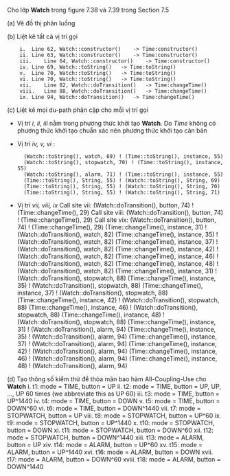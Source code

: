 Cho lớp **Watch** trong figure 7.38 và 7.39 trong Section 7.5

(a) Vẽ đồ thị phân luồng



(b) Liệt kê tất cả vị trí gọi

        i.	Line 62, Watch::constructor()	 -> Time:constructor()
        ii.	Line 63, Watch::constructor()	 -> Time:constructor()
        iii.	Line 64, Watch::constructor()	 -> Time:constructor()
        iv.	Line 69, Watch::toString()	 -> Time:toString()
        v.	Line 70, Watch::toString()	 -> Time:toString()
        vi.	Line 70, Watch::toString()	 -> Time:toString()
        vii.	Line 82, Watch::doTransition()	 -> Time:changeTime()
        viii.	Line 88, Watch::doTransition()	 -> Time:changeTime()
        ix.	Line 94, Watch::doTransition()	 -> Time:changeTime()

(c) Liệt kê mọi du-path phân cặp cho mỗi vị trí gọi

* Vị trí *i, ii, iii* nằm trong phương thức khởi tạo **Watch**. Do *Time* không có phương thức khởi tạo chuẩn xác nên phương thức khởi tạo căn bản
* Vị trí *iv, v, vi* :

        (Watch::toString(), watch, 69) ! (Time::toString(), instance, 55)
        (Watch::toString(), stopwatch, 70) ! (Time::toString(), instance, 55)
        (Watch::toString(), alarm, 71) ! (Time::toString(), instance, 55)
        (Time::toString(), String, 55) ! (Watch::toString(), String, 69)
        (Time::toString(), String, 55) ! (Watch::toString(), String, 70)
        (Time::toString(), String, 55) ! (Watch::toString(), String, 71)

* Vị trí *vii, viii, ix*
        Call site vii: (Watch::doTransition(), button, 74) ! (Time::changeTime(), 29)
        Call site viii: (Watch::doTransition(), button, 74) ! (Time::changeTime(), 29)
        Call site vix: (Watch::doTransition(), button, 74) ! (Time::changeTime(), 29)
        (Time::changeTime(), instance, 31) ! (Watch::doTransition(), watch, 82)
        (Time::changeTime(), instance, 35) ! (Watch::doTransition(), watch, 82)
        (Time::changeTime(), instance, 37) ! (Watch::doTransition(), watch, 82)
        (Time::changeTime(), instance, 42) ! (Watch::doTransition(), watch, 82)
        (Time::changeTime(), instance, 46) ! (Watch::doTransition(), watch, 82)
        (Time::changeTime(), instance, 48) ! (Watch::doTransition(), watch, 82)
        (Time::changeTime(), instance, 31) ! (Watch::doTransition(), stopwatch, 88)
        (Time::changeTime(), instance, 35) ! (Watch::doTransition(), stopwatch, 88)
        (Time::changeTime(), instance, 37) ! (Watch::doTransition(), stopwatch, 88)
        (Time::changeTime(), instance, 42) ! (Watch::doTransition(), stopwatch, 88)
        (Time::changeTime(), instance, 46) ! (Watch::doTransition(), stopwatch, 88)
        (Time::changeTime(), instance, 48) ! (Watch::doTransition(), stopwatch, 88)
        (Time::changeTime(), instance, 31) ! (Watch::doTransition(), alarm, 94)
        (Time::changeTime(), instance, 35) ! (Watch::doTransition(), alarm, 94)
        (Time::changeTime(), instance, 37) ! (Watch::doTransition(), alarm, 94)
        (Time::changeTime(), instance, 42) ! (Watch::doTransition(), alarm, 94)
        (Time::changeTime(), instance, 46) ! (Watch::doTransition(), alarm, 94)
        (Time::changeTime(), instance, 48) ! (Watch::doTransition(), alarm, 94)

(d) Tạo thông số kiểm thử để thỏa mãn bao hàm All-Coupling-Use cho **Watch**
        i.	t1: mode = TIME,	button = UP
        ii.	t2: mode = TIME,	button = UP, UP, ..., UP 60 times (we abbreviate this as UP 60)
        iii.	t3: mode = TIME,	button = UP^1440
        iv.	t4: mode = TIME,	button = DOWN
	v.	t5: mode = TIME,	button = DOWN^60
        vi.	t6: mode = TIME,	button = DOWN^1440
        vii.	t7: mode = STOPWATCH,	button = UP
        viii.	t8: mode = STOPWATCH,	button = UP^60
        ix.	t9: mode = STOPWATCH,	button = UP^1440
        x.	t10: mode = STOPWATCH,	button = DOWN
        xi.	t11: mode = STOPWATCH,	button = DOWN^60
        xii.	t12: mode = STOPWATCH,	button = DOWN^1440
        xiii.	t13: mode = ALARM,	button = UP
        xiv.	t14: mode = ALARM,	button = UP^60
        xv.	t15: mode = ALARM,	button = UP^1440
        xvi.	t16: mode = ALARM,	button = DOWN
        xvii.	t17: mode = ALARM,	button = DOWN^60
        xviii.	t18: mode = ALARM,	button = DOWN^1440